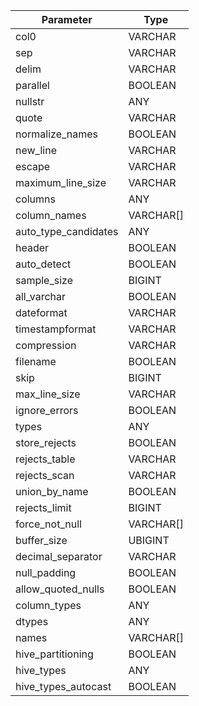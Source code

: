 | Parameter | Type |
| ------------- | ------------ |
| col0 | VARCHAR |
| sep | VARCHAR |
| delim | VARCHAR |
| parallel | BOOLEAN |
| nullstr | ANY |
| quote | VARCHAR |
| normalize_names | BOOLEAN |
| new_line | VARCHAR |
| escape | VARCHAR |
| maximum_line_size | VARCHAR |
| columns | ANY |
| column_names | VARCHAR[] |
| auto_type_candidates | ANY |
| header | BOOLEAN |
| auto_detect | BOOLEAN |
| sample_size | BIGINT |
| all_varchar | BOOLEAN |
| dateformat | VARCHAR |
| timestampformat | VARCHAR |
| compression | VARCHAR |
| filename | BOOLEAN |
| skip | BIGINT |
| max_line_size | VARCHAR |
| ignore_errors | BOOLEAN |
| types | ANY |
| store_rejects | BOOLEAN |
| rejects_table | VARCHAR |
| rejects_scan | VARCHAR |
| union_by_name | BOOLEAN |
| rejects_limit | BIGINT |
| force_not_null | VARCHAR[] |
| buffer_size | UBIGINT |
| decimal_separator | VARCHAR |
| null_padding | BOOLEAN |
| allow_quoted_nulls | BOOLEAN |
| column_types | ANY |
| dtypes | ANY |
| names | VARCHAR[] |
| hive_partitioning | BOOLEAN |
| hive_types | ANY |
| hive_types_autocast | BOOLEAN |
